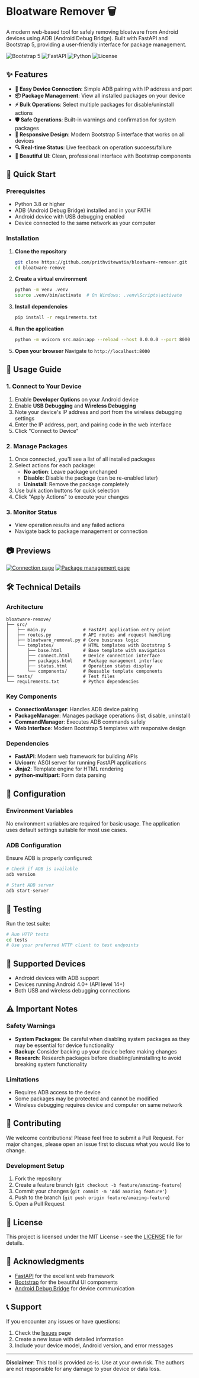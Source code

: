 # Bloatware Remover 🗑️

A modern web-based tool for safely removing bloatware from Android devices using ADB (Android Debug Bridge). Built with FastAPI and Bootstrap 5, providing a user-friendly interface for package management.

![Bootstrap 5](https://img.shields.io/badge/Bootstrap-5.3.2-7952B3?style=for-the-badge&logo=bootstrap&logoColor=white)
![FastAPI](https://img.shields.io/badge/FastAPI-0.116.1-009688?style=for-the-badge&logo=fastapi&logoColor=white)
![Python](https://img.shields.io/badge/Python-3.8+-3776AB?style=for-the-badge&logo=python&logoColor=white)
![License](https://img.shields.io/badge/License-MIT-green.svg?style=for-the-badge)

## ✨ Features

- **🔌 Easy Device Connection**: Simple ADB pairing with IP address and port
- **📦 Package Management**: View all installed packages on your device
- **⚡ Bulk Operations**: Select multiple packages for disable/uninstall actions
- **🛡️ Safe Operations**: Built-in warnings and confirmation for system packages
- **📱 Responsive Design**: Modern Bootstrap 5 interface that works on all devices
- **🔍 Real-time Status**: Live feedback on operation success/failure
- **🎨 Beautiful UI**: Clean, professional interface with Bootstrap components

## 🚀 Quick Start

### Prerequisites

- Python 3.8 or higher
- ADB (Android Debug Bridge) installed and in your PATH
- Android device with USB debugging enabled
- Device connected to the same network as your computer

### Installation

1. **Clone the repository**
   ```bash
   git clone https://github.com/prithvitewatia/bloatware-remover.git
   cd bloatware-remove
   ```

2. **Create a virtual environment**
   ```bash
   python -m venv .venv
   source .venv/bin/activate  # On Windows: .venv\Scripts\activate
   ```

3. **Install dependencies**
   ```bash
   pip install -r requirements.txt
   ```

4. **Run the application**
   ```bash
   python -m uvicorn src.main:app --reload --host 0.0.0.0 --port 8000
   ```

5. **Open your browser**
   Navigate to `http://localhost:8000`

## 📖 Usage Guide

### 1. Connect to Your Device

1. Enable **Developer Options** on your Android device
2. Enable **USB Debugging** and **Wireless Debugging**
3. Note your device's IP address and port from the wireless debugging settings
4. Enter the IP address, port, and pairing code in the web interface
5. Click "Connect to Device"

### 2. Manage Packages

1. Once connected, you'll see a list of all installed packages
2. Select actions for each package:
   - **No action**: Leave package unchanged
   - **Disable**: Disable the package (can be re-enabled later)
   - **Uninstall**: Remove the package completely
3. Use bulk action buttons for quick selection
4. Click "Apply Actions" to execute your changes

### 3. Monitor Status

- View operation results and any failed actions
- Navigate back to package management or connection

## 📷 Previews

[![Connection page](assets/connect_page.png)](https://github.com/prithvitewatia/bloatware-remover)
[![Package management page](assets/installed_packages_page.png)](https://github.com/prithvitewatia/bloatware-remover)

## 🛠️ Technical Details

### Architecture

```
bloatware-remove/
├── src/
│   ├── main.py              # FastAPI application entry point
│   ├── routes.py            # API routes and request handling
│   ├── bloatware_removal.py # Core business logic
│   └── templates/           # HTML templates with Bootstrap 5
│       ├── base.html        # Base template with navigation
│       ├── connect.html     # Device connection interface
│       ├── packages.html    # Package management interface
│       ├── status.html      # Operation status display
│       └── components/      # Reusable template components
├── tests/                   # Test files
└── requirements.txt         # Python dependencies
```

### Key Components

- **ConnectionManager**: Handles ADB device pairing
- **PackageManager**: Manages package operations (list, disable, uninstall)
- **CommandManager**: Executes ADB commands safely
- **Web Interface**: Modern Bootstrap 5 templates with responsive design

### Dependencies

- **FastAPI**: Modern web framework for building APIs
- **Uvicorn**: ASGI server for running FastAPI applications
- **Jinja2**: Template engine for HTML rendering
- **python-multipart**: Form data parsing

## 🔧 Configuration

### Environment Variables

No environment variables are required for basic usage. The application uses default settings suitable for most use cases.

### ADB Configuration

Ensure ADB is properly configured:
```bash
# Check if ADB is available
adb version

# Start ADB server
adb start-server
```

## 🧪 Testing

Run the test suite:
```bash
# Run HTTP tests
cd tests
# Use your preferred HTTP client to test endpoints
```

## 📱 Supported Devices

- Android devices with ADB support
- Devices running Android 4.0+ (API level 14+)
- Both USB and wireless debugging connections

## ⚠️ Important Notes

### Safety Warnings

- **System Packages**: Be careful when disabling system packages as they may be essential for device functionality
- **Backup**: Consider backing up your device before making changes
- **Research**: Research packages before disabling/uninstalling to avoid breaking system functionality

### Limitations

- Requires ADB access to the device
- Some packages may be protected and cannot be modified
- Wireless debugging requires device and computer on same network

## 🤝 Contributing

We welcome contributions! Please feel free to submit a Pull Request. For major changes, please open an issue first to discuss what you would like to change.

### Development Setup

1. Fork the repository
2. Create a feature branch (`git checkout -b feature/amazing-feature`)
3. Commit your changes (`git commit -m 'Add amazing feature'`)
4. Push to the branch (`git push origin feature/amazing-feature`)
5. Open a Pull Request

## 📄 License

This project is licensed under the MIT License - see the [LICENSE](LICENSE) file for details.

## 🙏 Acknowledgments

- [FastAPI](https://fastapi.tiangolo.com/) for the excellent web framework
- [Bootstrap](https://getbootstrap.com/) for the beautiful UI components
- [Android Debug Bridge](https://developer.android.com/studio/command-line/adb) for device communication

## 📞 Support

If you encounter any issues or have questions:

1. Check the [Issues](https://github.com/prithvitewatia/bloatware-remover/issues) page
2. Create a new issue with detailed information
3. Include your device model, Android version, and error messages

---

**Disclaimer**: This tool is provided as-is. Use at your own risk. The authors are not responsible for any damage to your device or data loss. 